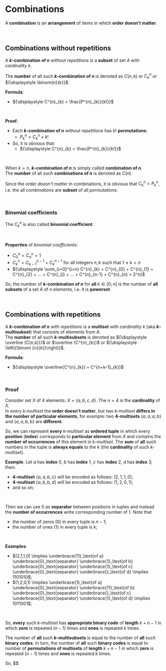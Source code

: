 # Combinations
A **combination** is an **arrangement** of items in which **order doesn't matter**.<br>

<br>

## Combinations without repetitions
A **$k$-combination of $n$** *without repetitions* is a **subset** of set $A$ with *cardinality* $k$.<br>

The **number** of all such **$k$-combination of $n$** is denoted as $`{\displaystyle C(n,k)}`$ or $`{\displaystyle C^{n}_{k}}`$ or $`{\displaystyle \binom{n}{k}}`$.<br>

**Formula**:
- $`{\displaystyle C^{n}_{k} = \frac{P^{n}_{k}}{k!}}`$

<br>

**Proof**:<br>
- Each **$k$-combination of $n$** *without repetitions* has $k!$ **permutations**:
  - $`P^{n}_{k} = C^{n}_{k} \times k!`$
- So, it is obvious that:
  - $`{\displaystyle C^{n}_{k} = \frac{P^{n}_{k}}{k!}}`$

<br>

When $k = n$, **$k$-combination of $n$** is simply called **combination of $n$**.<br>
The **number** of all such **combinations of $n$** is denoted as $C(n)$.<br>

Since the *order doesn't matter* in combinations, it is obvious that $C^{n}_{k} < P^{n}_{k}$, i.e. the all *combinations* are **subset** of all *permutations*.<br>

<br>

### Binomial coefficients
The $`{\displaystyle C^{n}_{k}}`$ is also called **binomial coefficient**.<br>

<br>

**Properties** of *binomial coefficients*:
- $`{\displaystyle C^{n}_{0} = C^{n}_{n}=1}`$
- $`{\displaystyle C^{n}_{k}=C^{n-1}_{k-1}+C^{n-1}_{k}}`$ for all integers $`{\displaystyle n,k}`$ such that $`{\displaystyle 1 \leq k \lt n}`$
- $`{\displaystyle \sum_{i=0}^{i=n} C^{n}_{k} = C^{n}_{0} + C^{n}_{1} + C^{n}_{2} + ... + C^{n}_{i} + ... + C^{n}_{n-1} + C^{n}_{n} = 2^n}`$

So, the number of **$k$-combination of $n$** for **all** $k∈[0;n]$ is the number of **all subsets** of a set $A$ of $n$ elements, i.e. it is **powerset**.<br>

<br>

## Combinations with repetitions
A **$k$-combination of $n$** *with repetitions* is a **multiset** with *cardinality* $k$ (aka **$k$-multisubset**) that consists of elements from $A$.<br>
The **number** of all such **$k$-multisubsets** is denoted as $`{\displaystyle \overline {C(n,k)}}`$ or $`\overline {C^{n}_{k}}`$ or $`{\displaystyle \left({\binom {n}{k}}\right)}`$.<br>

**Formula**:
- $`{\displaystyle \overline{C^{n}_{k}} = C^{n+k-1}_{k}}`$

<br>

### Proof
Consider set $X$ of $4$ elements: $X = \{a,b,c,d\}$. The $n=4$ is the **cardinality** of $X$.<br>
In every *k-multiset* the **order doesn't matter**, but two *k-multiset* **differs in the number of particular elements**, for example: two **4-multisets** $\{a,a,a,b\}$ and $\{a,a,b,b\}$ are **different**.<br>

So, we can represent **every** *k-multiset* as **ordered tuple** in which every **position** (**index**) corresponds to **particular element** from $X$ and contains the **number of occurrences** of this element in *k-multiset*. The **sum** of **all** such numbers in the tuple is **always equals** to the $k$ (the **cardinality** of such *k-multiset*).

**Example**. Let $a$ has **index** $0$, $b$ has **index** $1$, $c$ has **index** $2$, $d$ has **index** $3$, then:
- **4-multiset** $\{a,a,b,c\}$ will be encoded as follows: $(2,1,1,0)$;
- **4-multiset** $\{a,b,b,d\}$ will be encoded as follows: $(1,2,0,1)$;
- and so on;

<br>

Then we can use $0$ as **separator** between positions in tuples and instead the **number of occurrences** write corresponding number of $1$. Note that
- the number of zeros ($0$) in every tuple is $n-1$;
- the number of ones ($1$) in every tuple is $k$;

<br>

**Examples**:
- $(2,1,1,0) \implies \underbrace{11}_\text{of a} \underbrace{0}_\text{separator} \underbrace{1}_\text{of b} \underbrace{0}_\text{separator} \underbrace{1}_\text{of c} \underbrace{0}_\text{separator} \underbrace{}_\text{of d} \implies 1101010$;
- $(1,2,0,1) \implies \underbrace{1}_\text{of a} \underbrace{0}_\text{separator} \underbrace{11}_\text{of b} \underbrace{0}_\text{separator} \underbrace{}_\text{of c} \underbrace{0}_\text{separator} \underbrace{1}_\text{of d} \implies 1011001$;

<br>

So, **every** such *k-multiset* has **appropriate binary code** of **length** $k+n-1$ in which **zero** is repeated $(n-1)$ times and **ones** is repeated $k$ times.<br>

The number of **all** such **$k$-multisubsets** is equal to the number of **all** such **binary codes**. In turn, the number of **all** such **binary codes** is equal to number of  **permutations of multisets** of **length** $k+n-1$ in which **zero** is repeated $(n-1)$ times and **ones** is repeated $k$ times.<br>

So,
$$